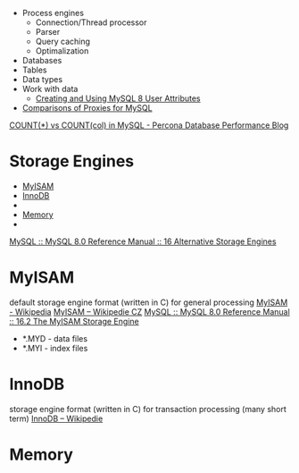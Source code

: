 - Process engines
  - Connection/Thread processor
  - Parser
  - Query caching
  - Optimalization
- Databases
- Tables
- Data types
- Work with data
  - [Creating and Using MySQL 8 User Attributes](https://www.percona.com/blog/creating-and-using-mysql-8-user-attributes/)
- [Comparisons of Proxies for MySQL](https://www.percona.com/blog/comparisons-of-proxies-for-mysql/)

[COUNT(\*) vs COUNT(col) in MySQL - Percona Database Performance Blog](https://www.percona.com/blog/count-vs-countcol-in-mysql/)
# Storage Engines

- [MyISAM](#myisam)
- [InnoDB](#innodb)
- 
- [Memory](#memory)
- 

[MySQL :: MySQL 8.0 Reference Manual :: 16 Alternative Storage Engines](https://dev.mysql.com/doc/refman/8.0/en/storage-engines.html)

# MyISAM

default storage engine format (written in C) for general processing
[MyISAM - Wikipedia](https://en.wikipedia.org/wiki/MyISAM) [MyISAM – Wikipedie CZ](https://cs.wikipedia.org/wiki/MyISAM)
[MySQL :: MySQL 8.0 Reference Manual :: 16.2 The MyISAM Storage Engine](https://dev.mysql.com/doc/refman/8.0/en/myisam-storage-engine.html)

- \*.MYD - data files
- \*.MYI - index files


# InnoDB

storage engine format (written in C) for transaction processing (many short term)
[InnoDB – Wikipedie](https://cs.wikipedia.org/wiki/InnoDB)




# Memory


